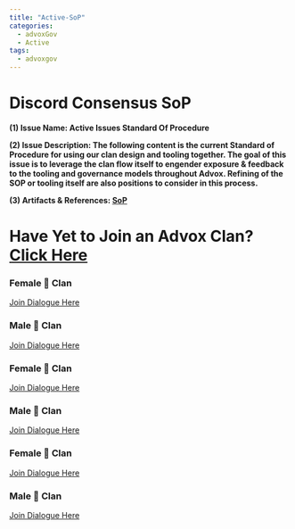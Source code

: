 ```yaml
---
title: "Active-SoP"
categories:
  - advoxGov
  - Active
tags:
  - advoxgov
---
```

# Discord Consensus SoP
**(1) Issue Name: 
Active Issues Standard Of Procedure**  

**(2) Issue Description: 
The following content is the current Standard of Procedure for using our clan design and tooling together. The goal of this issue is to leverage the clan flow itself to engender exposure & feedback to the tooling and governance models throughout Advox. Refining of the SOP or tooling itself are also positions to consider in this process.**  

**(3) Artifacts & References: 
[SoP](https://paper.dropbox.com/doc/Active-Issues-SoP--BnhAcQsenH1m68lo0WBvX207AQ-w6vSFVT8YjpdYDWxS6Svo)** 

# **Have Yet to Join an Advox Clan? [Click Here](https://discord.com/channels/621759717756370964/916371047102705704/1011947207697641562)**

### Female 🐢 Clan
[Join Dialogue Here](#testlink)

### Male 🐢 Clan
[Join Dialogue Here](https://discord.com/channels/621759717756370964/920038810677575780/1012771548752527490)


### Female 🐺 Clan
[Join Dialogue Here](https://discord.com/channels/621759717756370964/920038810677575780/1012147783970590780)

### Male 🐺 Clan
[Join Dialogue Here](https://discord.com/channels/621759717756370964/920038810677575780/1011989581442330624)


### Female 🐻 Clan
[Join Dialogue Here](#testlink)

### Male 🐻 Clan
[Join Dialogue Here](#testlink)
